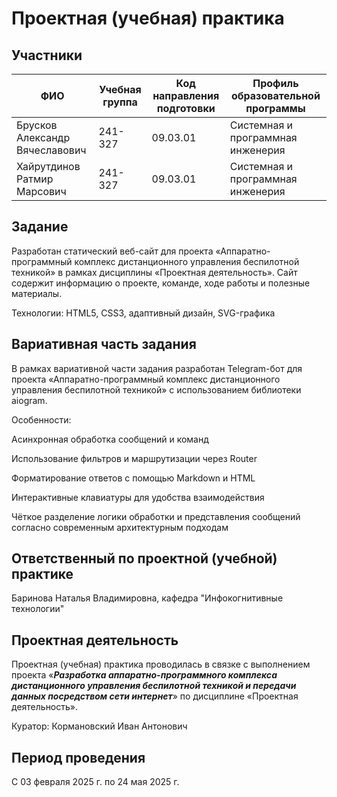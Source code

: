 # Проектная (учебная) практика

## Участники

| ФИО | Учебная группа | Код направления подготовки | Профиль образовательной программы |
|-|-|-|-|
| Брусков Александр Вячеславович | 241-327 | 09.03.01 | Системная и программная инженерия |
| Хайрутдинов Ратмир Марсович | 241-327 | 09.03.01 | Системная и программная инженерия |

## Задание

Разработан статический веб-сайт для проекта «Аппаратно-программный комплекс дистанционного управления беспилотной техникой» в рамках дисциплины «Проектная деятельность». Сайт содержит информацию о проекте, команде, ходе работы и полезные материалы.

Технологии: HTML5, CSS3, адаптивный дизайн, SVG-графика

## Вариативная часть задания

В рамках вариативной части задания разработан Telegram-бот для проекта «Аппаратно-программный комплекс дистанционного управления беспилотной техникой» с использованием библиотеки aiogram.

Особенности:

Асинхронная обработка сообщений и команд

Использование фильтров и маршрутизации через Router

Форматирование ответов с помощью Markdown и HTML

Интерактивные клавиатуры для удобства взаимодействия

Чёткое разделение логики обработки и представления сообщений согласно современным архитектурным подходам

## Ответственный по проектной (учебной) практике

Баринова Наталья Владимировна, кафедра "Инфокогнитивные технологии"

## Проектная деятельность

Проектная (учебная) практика проводилась в связке с выполнением проекта «***Разработка аппаратно-программного комплекса дистанционного управления беспилотной техникой и передачи данных посредством сети интернет***» по дисциплине «Проектная деятельность».

Куратор: Кормановский Иван Антонович

## Период проведения

С 03 февраля 2025 г. по 24 мая 2025 г.
